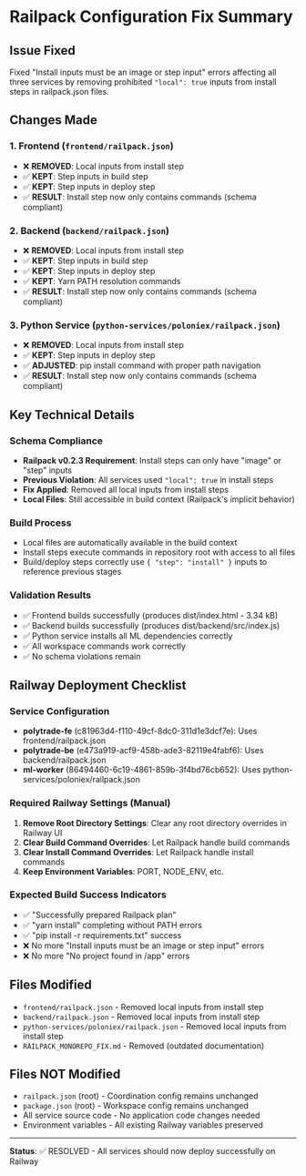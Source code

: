 # Railpack Configuration Fix Summary

## Issue Fixed
Fixed "Install inputs must be an image or step input" errors affecting all three services by removing prohibited `"local": true` inputs from install steps in railpack.json files.

## Changes Made

### 1. Frontend (`frontend/railpack.json`)
- ❌ **REMOVED**: Local inputs from install step
- ✅ **KEPT**: Step inputs in build step 
- ✅ **KEPT**: Step inputs in deploy step
- ✅ **RESULT**: Install step now only contains commands (schema compliant)

### 2. Backend (`backend/railpack.json`)  
- ❌ **REMOVED**: Local inputs from install step
- ✅ **KEPT**: Step inputs in build step
- ✅ **KEPT**: Step inputs in deploy step  
- ✅ **KEPT**: Yarn PATH resolution commands
- ✅ **RESULT**: Install step now only contains commands (schema compliant)

### 3. Python Service (`python-services/poloniex/railpack.json`)
- ❌ **REMOVED**: Local inputs from install step
- ✅ **KEPT**: Step inputs in deploy step
- ✅ **ADJUSTED**: pip install command with proper path navigation
- ✅ **RESULT**: Install step now only contains commands (schema compliant)

## Key Technical Details

### Schema Compliance
- **Railpack v0.2.3 Requirement**: Install steps can only have "image" or "step" inputs
- **Previous Violation**: All services used `"local": true` in install steps  
- **Fix Applied**: Removed all local inputs from install steps
- **Local Files**: Still accessible in build context (Railpack's implicit behavior)

### Build Process
- Local files are automatically available in the build context
- Install steps execute commands in repository root with access to all files
- Build/deploy steps correctly use `{ "step": "install" }` inputs to reference previous stages

### Validation Results
- ✅ Frontend builds successfully (produces dist/index.html - 3.34 kB)
- ✅ Backend builds successfully (produces dist/backend/src/index.js)  
- ✅ Python service installs all ML dependencies correctly
- ✅ All workspace commands work correctly
- ✅ No schema violations remain

## Railway Deployment Checklist

### Service Configuration
- **polytrade-fe** (c81963d4-f110-49cf-8dc0-311d1e3dcf7e): Uses frontend/railpack.json
- **polytrade-be** (e473a919-acf9-458b-ade3-82119e4fabf6): Uses backend/railpack.json  
- **ml-worker** (86494460-6c19-4861-859b-3f4bd76cb652): Uses python-services/poloniex/railpack.json

### Required Railway Settings (Manual)
1. **Remove Root Directory Settings**: Clear any root directory overrides in Railway UI
2. **Clear Build Command Overrides**: Let Railpack handle build commands
3. **Clear Install Command Overrides**: Let Railpack handle install commands  
4. **Keep Environment Variables**: PORT, NODE_ENV, etc.

### Expected Build Success Indicators
- ✅ "Successfully prepared Railpack plan"
- ✅ "yarn install" completing without PATH errors
- ✅ "pip install -r requirements.txt" success  
- ❌ No more "Install inputs must be an image or step input" errors
- ❌ No more "No project found in /app" errors

## Files Modified
- `frontend/railpack.json` - Removed local inputs from install step
- `backend/railpack.json` - Removed local inputs from install step
- `python-services/poloniex/railpack.json` - Removed local inputs from install step
- `RAILPACK_MONOREPO_FIX.md` - Removed (outdated documentation)

## Files NOT Modified  
- `railpack.json` (root) - Coordination config remains unchanged
- `package.json` (root) - Workspace config remains unchanged
- All service source code - No application code changes needed
- Environment variables - All existing Railway variables preserved

---

**Status**: ✅ RESOLVED - All services should now deploy successfully on Railway